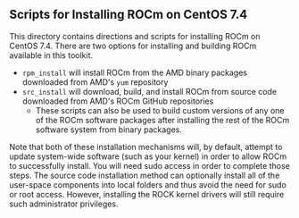 ## Scripts for Installing ROCm on CentOS 7.4

This directory contains directions and scripts for installing ROCm on CentOS 7.4. There are two options for installing and building ROCm available in this toolkit.

- `rpm_install` will install ROCm from the AMD binary packages downloaded from AMD's `yum` repository
- `src_install` will download, build, and install ROCm from source code downloaded from AMD's ROCm GitHub repositories
    - These scripts can also be used to build custom versions of any one of the ROCm software packages after installing the rest of the ROCm software system from binary packages.

Note that both of these installation mechanisms will, by default, attempt to update system-wide software (such as your kernel) in order to allow ROCm to successfully install. You will need sudo access in order to complete those steps. The source code installation method can optionally install all of the user-space components into local folders and thus avoid the need for sudo or root access. However, installing the ROCK kernel drivers will still require such administrator privileges.
